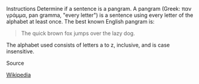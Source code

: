 Instructions
Determine if a sentence is a pangram. A pangram (Greek: παν γράμμα, pan gramma, "every letter") is a sentence using every letter of the alphabet at least once. The best known English pangram is:

>The quick brown fox jumps over the lazy dog.

The alphabet used consists of letters a to z, inclusive, and is case insensitive.

Source

[Wikipedia](https://en.wikipedia.org/wiki/Pangram)
